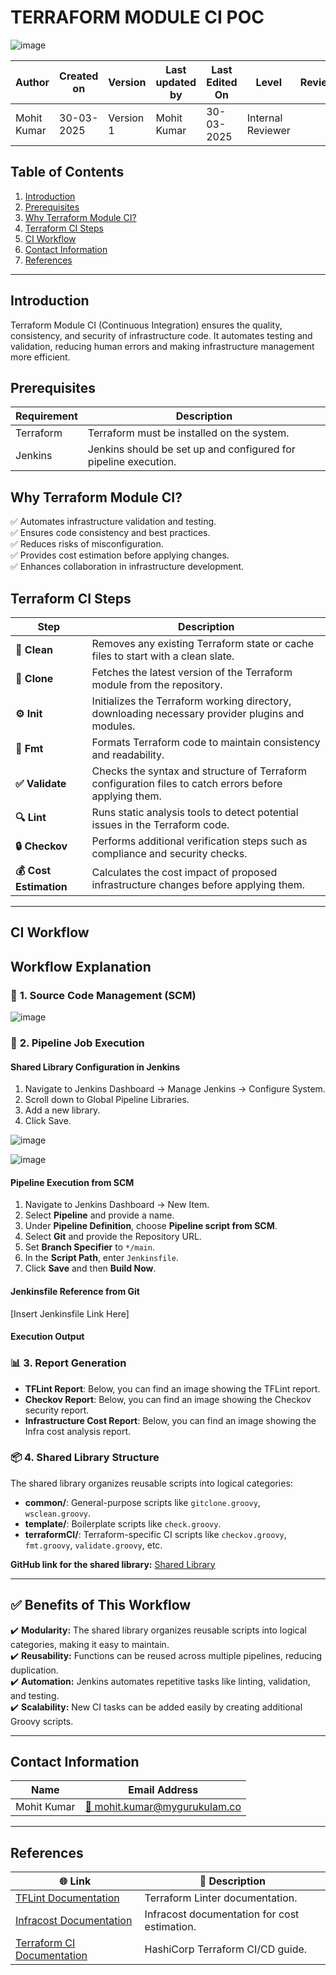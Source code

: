 # **TERRAFORM MODULE CI POC**

![image](https://github.com/user-attachments/assets/542dd328-47e7-484f-9283-33bce981af1e)

| **Author** | **Created on** | **Version** | **Last updated by** | **Last Edited On** | **Level** | **Reviewer** |
|------------|--------------|-------------|----------------|---------------|-------------|-------------|
| Mohit Kumar | 30-03-2025 | Version 1 | Mohit Kumar | 30-03-2025 | Internal Reviewer | |

## Table of Contents
1. [Introduction](#introduction)  
2. [Prerequisites](#prerequisites)  
3. [Why Terraform Module CI?](#why-terraform-module-ci)  
4. [Terraform CI Steps](#terraform-ci-steps)  
5. [CI Workflow](#ci-workflow)  
6. [Contact Information](#contact-information)  
7. [References](#references)  

---
## Introduction
Terraform Module CI (Continuous Integration) ensures the quality, consistency, and security of infrastructure code. It automates testing and validation, reducing human errors and making infrastructure management more efficient.

## Prerequisites

| **Requirement** | **Description** |
|----------------|----------------|
| Terraform | Terraform must be installed on the system. |
| Jenkins | Jenkins should be set up and configured for pipeline execution. |

## Why Terraform Module CI?
✅ Automates infrastructure validation and testing.  
✅ Ensures code consistency and best practices.  
✅ Reduces risks of misconfiguration.  
✅ Provides cost estimation before applying changes.  
✅ Enhances collaboration in infrastructure development.  

## Terraform CI Steps

| **Step**              | **Description** |
|----------------------|------------------------------------------------------------------|
| **🧹 Clean**           | Removes any existing Terraform state or cache files to start with a clean slate. |
| **📂 Clone**           | Fetches the latest version of the Terraform module from the repository. |
| **⚙️ Init**            | Initializes the Terraform working directory, downloading necessary provider plugins and modules. |
| **📝 Fmt**             | Formats Terraform code to maintain consistency and readability. |
| **✅ Validate**        | Checks the syntax and structure of Terraform configuration files to catch errors before applying them. |
| **🔍 Lint**            | Runs static analysis tools to detect potential issues in the Terraform code. |
| **🔒 Checkov**         | Performs additional verification steps such as compliance and security checks. |
| **💰 Cost Estimation** | Calculates the cost impact of proposed infrastructure changes before applying them. |

---
## CI Workflow



## Workflow Explanation

### 🔗 **1. Source Code Management (SCM)**

![image](https://github.com/user-attachments/assets/32ebb930-98d9-483d-a19b-a3df7c9509da)

### 🚀 **2. Pipeline Job Execution**

#### **Shared Library Configuration in Jenkins**
1. Navigate to Jenkins Dashboard → Manage Jenkins → Configure System.
2. Scroll down to Global Pipeline Libraries.
3. Add a new library.
4. Click Save.

![image](https://github.com/user-attachments/assets/3e5c2110-ebf1-4f6b-a0e6-0aa438fa3ddb)

![image](https://github.com/user-attachments/assets/64e65673-810c-4328-b806-f3633233b251)



#### **Pipeline Execution from SCM**
1. Navigate to Jenkins Dashboard → New Item.
2. Select **Pipeline** and provide a name.
3. Under **Pipeline Definition**, choose **Pipeline script from SCM**.
4. Select **Git** and provide the Repository URL.
5. Set **Branch Specifier** to `*/main`.
6. In the **Script Path**, enter `Jenkinsfile`.
7. Click **Save** and then **Build Now**.

   

#### **Jenkinsfile Reference from Git**
[Insert Jenkinsfile Link Here]

#### **Execution Output**

### 📊 **3. Report Generation**
- **TFLint Report**: Below, you can find an image showing the TFLint report.
- **Checkov Report**: Below, you can find an image showing the Checkov security report.
- **Infrastructure Cost Report**: Below, you can find an image showing the Infra cost analysis report.

### 📦 **4. Shared Library Structure**
The shared library organizes reusable scripts into logical categories:
- **common/**: General-purpose scripts like `gitclone.groovy`, `wsclean.groovy`.
- **template/**: Boilerplate scripts like `check.groovy`.
- **terraformCI/**: Terraform-specific CI scripts like `checkov.groovy`, `fmt.groovy`, `validate.groovy`, etc.

 **GitHub link for the shared library:** [Shared Library](https://github.com/snaatak-Zero-Downtime-Crew/shared-library/tree/Mohit-SCRUM-336/src/ci/terraform)

---
## ✅ Benefits of This Workflow
✔️ **Modularity:** The shared library organizes reusable scripts into logical categories, making it easy to maintain.  
✔️ **Reusability:** Functions can be reused across multiple pipelines, reducing duplication.  
✔️ **Automation:** Jenkins automates repetitive tasks like linting, validation, and testing.  
✔️ **Scalability:** New CI tasks can be added easily by creating additional Groovy scripts.  

---
## Contact Information

| **Name** | **Email Address** |
|----------|-------------------------------|
| Mohit Kumar | [📧 mohit.kumar@mygurukulam.co](mailto:mohit.kumar@mygurukulam.co) |

---
## References

| 🌐 Link | 📖 Description |
|---------------------------------------------------------------------------------------------------------------|-----------------------------------------------------------|
| [TFLint Documentation](https://github.com/terraform-linters/tflint) | Terraform Linter documentation. |
| [Infracost Documentation](https://www.infracost.io/docs/) | Infracost documentation for cost estimation. |
| [Terraform CI Documentation](https://developer.hashicorp.com/terraform/tutorials/automation) | HashiCorp Terraform CI/CD guide. |


